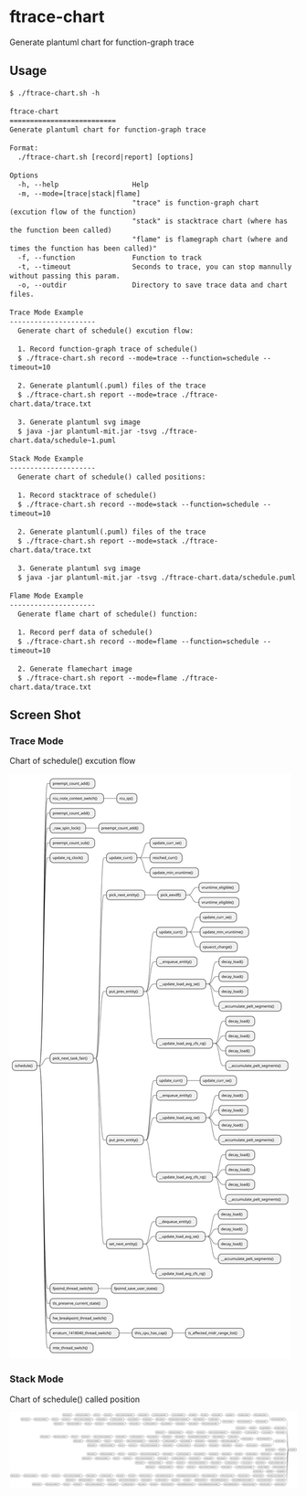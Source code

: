 ftrace-chart
==========================
Generate plantuml chart for function-graph trace

## Usage

```
$ ./ftrace-chart.sh -h

ftrace-chart
==========================
Generate plantuml chart for function-graph trace

Format:
  ./ftrace-chart.sh [record|report] [options]

Options
  -h, --help                  Help
  -m, --mode=[trace|stack|flame]
                              "trace" is function-graph chart (excution flow of the function)
                              "stack" is stacktrace chart (where has the function been called)
                              "flame" is flamegraph chart (where and times the function has been called)"
  -f, --function              Function to track
  -t, --timeout               Seconds to trace, you can stop mannully without passing this param.
  -o, --outdir                Directory to save trace data and chart files.

Trace Mode Example
---------------------
  Generate chart of schedule() excution flow:

  1. Record function-graph trace of schedule()
  $ ./ftrace-chart.sh record --mode=trace --function=schedule --timeout=10

  2. Generate plantuml(.puml) files of the trace
  $ ./ftrace-chart.sh report --mode=trace ./ftrace-chart.data/trace.txt

  3. Generate plantuml svg image
  $ java -jar plantuml-mit.jar -tsvg ./ftrace-chart.data/schedule~1.puml

Stack Mode Example
---------------------
  Generate chart of schedule() called positions:

  1. Record stacktrace of schedule()
  $ ./ftrace-chart.sh record --mode=stack --function=schedule --timeout=10

  2. Generate plantuml(.puml) files of the trace
  $ ./ftrace-chart.sh report --mode=stack ./ftrace-chart.data/trace.txt

  3. Generate plantuml svg image
  $ java -jar plantuml-mit.jar -tsvg ./ftrace-chart.data/schedule.puml

Flame Mode Example
---------------------
  Generate flame chart of schedule() function:

  1. Record perf data of schedule()
  $ ./ftrace-chart.sh record --mode=flame --function=schedule --timeout=10

  2. Generate flamechart image
  $ ./ftrace-chart.sh report --mode=flame ./ftrace-chart.data/trace.txt

```

## Screen Shot

### Trace Mode
Chart of schedule() excution flow

![screenshot/schedule_trace.svg](screenshot/schedule_trace.svg)

### Stack Mode
Chart of schedule() called position

![screenshot/schedule_stack.svg](screenshot/schedule_stack.svg)
